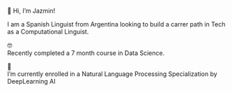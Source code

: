 👋 Hi, I’m Jazmin! 


I am a Spanish Linguist from Argentina looking to build a carrer path in Tech as a Computational Linguist. 

🤓  
Recently completed a 7 month course in Data Science. 

📖  
I’m currently enrolled in a Natural Language Processing Specialization by DeepLearning AI


<!---
kokeshita/kokeshita is a ✨ special ✨ repository because its `README.md` (this file) appears on your GitHub profile.
You can click the Preview link to take a look at your changes.
--->
